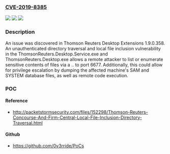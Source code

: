 ### [CVE-2019-8385](https://cve.mitre.org/cgi-bin/cvename.cgi?name=CVE-2019-8385)
![](https://img.shields.io/static/v1?label=Product&message=n%2Fa&color=blue)
![](https://img.shields.io/static/v1?label=Version&message=n%2Fa&color=blue)
![](https://img.shields.io/static/v1?label=Vulnerability&message=n%2Fa&color=brighgreen)

### Description

An issue was discovered in Thomson Reuters Desktop Extensions 1.9.0.358. An unauthenticated directory traversal and local file inclusion vulnerability in the ThomsonReuters.Desktop.Service.exe and ThomsonReuters.Desktop.exe allows a remote attacker to list or enumerate sensitive contents of files via a \.. to port 6677. Additionally, this could allow for privilege escalation by dumping the affected machine's SAM and SYSTEM database files, as well as remote code execution.

### POC

#### Reference
- http://packetstormsecurity.com/files/152298/Thomson-Reuters-Concourse-And-Firm-Central-Local-File-Inclusion-Directory-Traversal.html

#### Github
- https://github.com/0v3rride/PoCs

